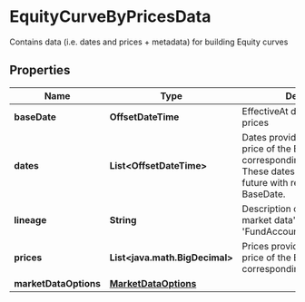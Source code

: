 

# EquityCurveByPricesData

Contains data (i.e. dates and prices + metadata) for building Equity curves

## Properties

| Name | Type | Description | Notes |
|------------ | ------------- | ------------- | -------------|
|**baseDate** | **OffsetDateTime** | EffectiveAt date of the provided prices |  |
|**dates** | **List&lt;OffsetDateTime&gt;** | Dates provided for the forward price of the Equity at the corresponding price in Prices.  These dates should be in the future with respect to the BaseDate. |  |
|**lineage** | **String** | Description of the complex market data&#39;s lineage e.g. &#39;FundAccountant_GreenQuality&#39;. |  [optional] |
|**prices** | **List&lt;java.math.BigDecimal&gt;** | Prices provided for the forward price of the Equity at the corresponding date in Dates. |  |
|**marketDataOptions** | [**MarketDataOptions**](MarketDataOptions.md) |  |  [optional] |



